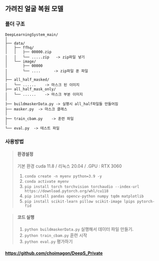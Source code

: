 ## 가려진 얼굴 복원 모델 

### 폴더 구조
```
DeepLearningSystem_main/
│
├── data/
│   ├── ffhq/
│   │   ├── 00000.zip
│   │   └── .....zip   -> zip파일 넣기
│   └── image/
│       ├── 00000
│       └── ....      -> zip파일 푼 파일      
│
├── all_half_masked/   
│   └── ......    -> 마스크 된 이미지 
├── all_half_mask_only/
│   └── ......    -> 마스크 부분 이미지
│  
├── buildmaskerData.py -> 실행시 all_half파일들 만들어짐
├── masker.py  -> 마스크 클래스
│ 
├── train_cbam.py    -> 훈련 파일
│
└── eval.py  -> 테스트 파일
```
### 사용방법
> #### 환경설정
> 기본 환경 cuda 11.8 / 리눅스 20.04 / .GPU : RTX 3060
> 1. ```conda create -n myenv python=3.9 -y```
> 2. ```conda activate myenv```
> 3. ```pip install torch torchvision torchaudio --index-url https://download.pytorch.org/whl/cu118```
> 4. ```pip install pandas opencv-python numpy tqdm matplotlib```
> 5. ```pip install scikit-learn pillow scikit-image lpips pytorch-fid```

> #### 코드 실행 
> 1. ```python buildmaskerData.py``` 실행해서 데이터 파일 만들기.
> 2. ```python train_cbam.py``` 훈련 시작
> 3. ```python eval.py```  평가하기


#### https://github.com/choimagon/DeepS_Private
